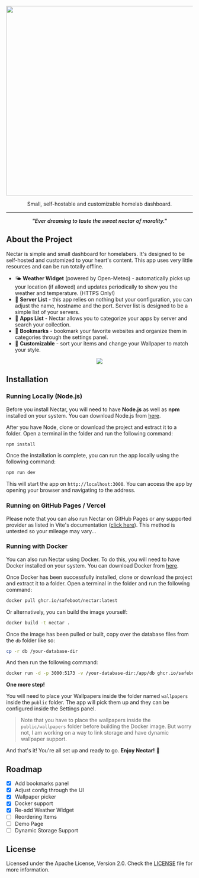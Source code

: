 <p align="center">
   <img src="public/logo_full.png" width="512px">
</p>

<p align="center">
   Small, self-hostable and customizable homelab dashboard.
</p>

---

<p align="center" style="font-style: italic; font-weight: 600">"Ever dreaming to taste the sweet nectar of morality."</p>

## About the Project
Nectar is simple and small dashboard for homelabers. It's designed to be self-hosted and customized to your heart's content. This app uses very little resources and can be run totally offline.

- 🌤️ **Weather Widget** (powered by Open-Meteo) - automatically picks up your location (if allowed) and updates periodically to show you the weather and temperature. (HTTPS Only!)
- 💽 **Server List** - this app relies on nothing but your configuration, you can adjust the name, hostname and the port. Server list is designed to be a simple list of your servers.
- 🥪 **Apps List** - Nectar allows you to categorize your apps by server and search your collection.
- 📌 **Bookmarks** - bookmark your favorite websites and organize them in categories through the settings panel.
- 🎨 **Customizable** - sort your items and change your Wallpaper to match your style.

<p align="center">
   <img src=".github/preview.png">
</p>

## Installation
### Running Locally (Node.js)
Before you install Nectar, you will need to have **Node.js** as well as **npm** installed on your system. You can download Node.js from [here](https://nodejs.org/en/download/).

After you have Node, clone or download the project and extract it to a folder. Open a terminal in the folder and run the following command:

```bash
npm install
```

Once the installation is complete, you can run the app locally using the following command:

```bash
npm run dev
```

This will start the app on `http://localhost:3000`. You can access the app by opening your browser and navigating to the address.

### Running on GitHub Pages / Vercel
Please note that you can also run Nectar on GitHub Pages or any supported provider as listed in Vite's documentation ([click here](https://vitejs.dev/guide/static-deploy.html)). This method is untested so your mileage may vary...

### Running with Docker
You can also run Nectar using Docker. To do this, you will need to have Docker installed on your system. You can download Docker from [here](https://www.docker.com/).

Once Docker has been successfully installed, clone or download the project and extract it to a folder. Open a terminal in the folder and run the following command:

```bash
docker pull ghcr.io/safeboot/nectar:latest
```

Or alternatively, you can build the image yourself:
```bash
docker build -t nectar .
```

Once the image has been pulled or built, copy over the database files from the `db` folder like so:
```bash
cp -r db /your-database-dir
```

And then run the following command:
```bash
docker run -d -p 3000:5173 -v /your-database-dir:/app/db ghcr.io/safeboot/nectar:latest
```

**One more step!**

You will need to place your Wallpapers inside the folder named `wallpapers` inside the `public` folder. The app will pick them up and they can be configured inside the Settings panel.

> Note that you have to place the wallpapers inside the `public/wallpapers` folder before building the Docker image. But worry not, I am working on a way to link storage and have dynamic wallpaper support.

And that's it! You're all set up and ready to go. **Enjoy Nectar!** 🎉

## Roadmap
- [x] Add bookmarks panel
- [x] Adjust config through the UI
- [x] Wallpaper picker
- [x] Docker support
- [x] Re-add Weather Widget
- [ ] Reordering Items
- [ ] Demo Page
- [ ] Dynamic Storage Support

## License
Licensed under the Apache License, Version 2.0. Check the [LICENSE](LICENSE.md) file for more information.
